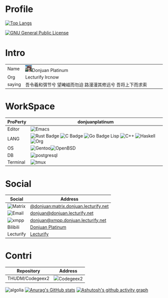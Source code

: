 # Profile

[![Top Langs](https://github-readme-stats.vercel.app/api/top-langs/?username=donjuanplatinum)](https://github.com/donjuanplatinum)

[![GNU General Public License](https://www.donjuan.lecturify.net:7764/badge/license-GPL%20v2-orange.svg?style=flat-square)](http://www.gnu.org/licenses/gpl-2.0.html)

# Intro
|            |             |
|--------|---------------|
|Name|<img src=https://github.com/donjuanplatinum/donjuanplatinum/blob/main/profile.png width="5%" >Donjuan Platinum |
|Org|Lecturify Ircnow|
|saying|吾令羲和弭节兮 望崦嵫而勿迫 路漫漫其修远兮 吾将上下而求索

# WorkSpace
|ProPerty                                        |donjuanplatinum
|----------------------------------------------------|---------------------------------------------------------------
|Editor               |![Emacs](https://shields.io/badge/-Emacs?style=flat&logo=gnuemacs&color=white)
|LANG           | ![Rust Badge](https://shields.io/badge/-Rust-3776AB?style=flat&logo=Rust&logoColor=black)  ![C Badge](https://shields.io/badge/-C-3776AB?style=flat&logo=C&logoColor=yellow) ![Go Badge](https://shields.io/badge/-Go-3776AB?style=flat&logo=Go&logoColor=) Lisp  ![C++](https://shields.io/badge/-C++-3776AB?style=flat&logo=cplusplus) ![Haskell](https://shields.io/badge/-Haskell-3776AB?style=flat&logo=haskell) ![Org](https://shields.io/badge/-org-3776AB?style=flat&logo=org&logoColor=)
|OS  | ![Gentoo](https://shields.io/badge/-Gentoo-93f6ef?style=flat&logo=Gentoo&logoColor=Pink)![OpenBSD](https://shields.io/badge/-OpenBSD-93f6ef?logo=OpenBSD) 
|DB   | ![postgresql](https://shields.io/badge/-postgresql-93f6ef?style=for-the-badge&logo=Postgresql) 
|Terminal|![tmux](https://shields.io/badge/-tmux-123124?logo=tmux) 

# Social
|Social                   |Address
|-----------------------|------------------
|![Matrix](https://shields.io/badge/-Matrix-ffffff?style=flat&logo=Matrix&logoColor=blue)|<a href=https://www.donjuan.lecturify.net:8000/#/#git:matrix.donjuan.lecturify.net>@donjuan:matrix.donjuan.lecturify.net</a>
|![Email](https://shields.io/badge/-Email-ffffff?style=flat)|donjuan@donjuan.lecturify.net
|![xmpp](https://shields.io/badge/-XMPP-ffffff?style=flat&logo=XMPP&logoColor=blue)|<a href=https://www.donjuan.lecturify.net:8000/#/#git:matrix.donjuan.lecturify.net>donjuan@xmpp.donjuan.lecturify.net</a>
|Bilibili|<a href=https://space.bilibili.com/494524375>Donjuan Platinum</a>
|Lecturify|<a href=https://www.lecturify.net>Lecturify</a>

# Contri
| Repository      |Address
|---|----
| THUDM/Codegeex2 | <img src=https://github.com/THUDM/CodeGeeX2/blob/main/resources/codegeex_logo.png width="20%">Codegeex2</img>


![algolia](https://github-profile-trophy.vercel.app/?username=donjuanplatinum&theme=algolia)
[![Anurag's GitHub stats](https://github-readme-stats.vercel.app/api?username=donjuanplatinum&theme=radical)](https://github.com/donjuanplatinum)
[![Ashutosh's github activity graph](https://github-readme-activity-graph.vercel.app/graph?username=donjuanplatinum&theme=react-dark)](https://github.com/donjuanplatinum)
